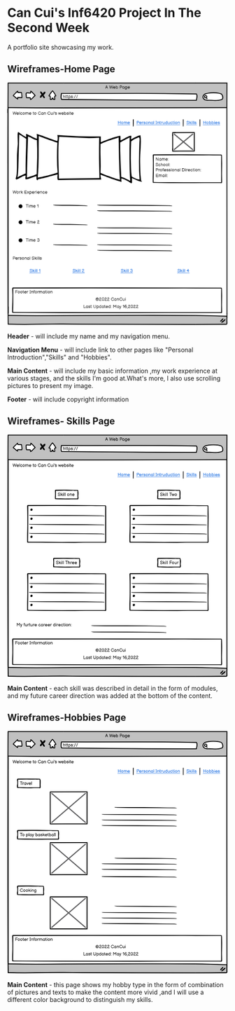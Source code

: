 # Can Cui's Inf6420 Project In The Second Week

A portfolio site showcasing my work.

## Wireframes-Home Page
![Wireframes of home page](wireframes/Home.png)

**Header** - will include my name and my navigation menu.

**Navigation Menu** - will include link to other pages like "Personal Introduction","Skills" and "Hobbies".

**Main Content** - will include my basic information  ,my work experience at various stages, and the skills I'm good at.What's more, I also use scrolling pictures to present my image.

**Footer** - will include copyright information

## Wireframes- Skills Page
![Wireframes of skills page](wireframes/Skills.png)

**Main Content** - each skill was described in detail in the form of modules, and my future career direction was added at the bottom of the content.

## Wireframes-Hobbies Page
![Wireframes of hobbies page](wireframes/Hobbies.png)

**Main Content** - this page shows my hobby type in the form of combination of pictures and texts to make the content more vivid ,and I will use a different color background to distinguish my skills.